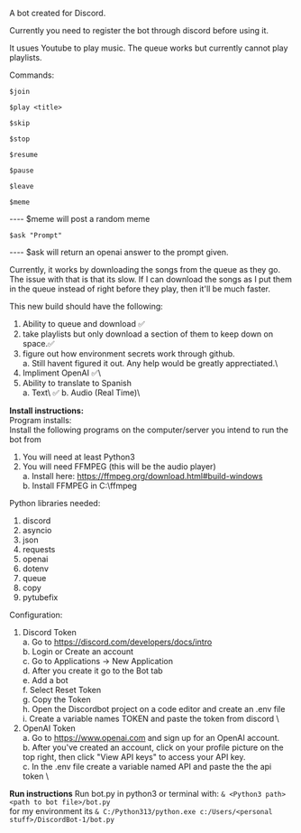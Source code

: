 A bot created for Discord. 

Currently you need to register the bot through discord before using it. 

It usues Youtube to play music. The queue works but currently cannot play playlists.

Commands:
```
$join
```
```
$play <title>
```
```
$skip
```
```
$stop
```
```
$resume
```
```
$pause
```
```
$leave
```
```
$meme
``` 
---- $meme will post a random meme
```
$ask "Prompt"
```
---- $ask will return an openai answer to the prompt given.

Currently, it works by downloading the songs from the queue as they go. The issue with that is that its slow. If I can download the songs as I put them in the queue instead of right before they play, then it'll be much faster.

This new build should have the following:
1. Ability to queue and download ✅
2. take playlists but only download a section of them to keep down on space.✅
4. figure out how environment secrets work through github.\
   a. Still havent figured it out. Any help would be greatly apprectiated.\
5. Impliment OpenAI ✅\
6. Ability to translate to Spanish\
  a. Text\ ✅
  b. Audio (Real Time)\ 

<b>Install instructions:</b> \
Program installs:\
Install the following programs on the computer/server you intend to run the bot from
1. You will need at least Python3
2. You will need FFMPEG (this will be the audio player)\
   a. Install here: https://ffmpeg.org/download.html#build-windows \
   b. Install FFMPEG in C:\ffmpeg

Python libraries needed:
1. discord
2. asyncio
3. json
4. requests
5. openai
6. dotenv
7. queue
8. copy
9. pytubefix

Configuration:
1. Discord Token\
   a. Go to https://discord.com/developers/docs/intro \
   b. Login or Create an account \
   c. Go to Applications -> New Application \
   d. After you create it go to the Bot tab \
   e. Add a bot \
   f. Select Reset Token \
   g. Copy the Token \
   h. Open the Discordbot project on a code editor and create an .env file \
   i. Create a variable names TOKEN and paste the token from discord \
2. OpenAI Token\
   a. Go to https://www.openai.com and sign up for an OpenAI account. \
   b. After you've created an account, click on your profile picture on the top right, then click "View API keys" to access your API key. \
   c. In the .env file create a variable named API and paste the the api token \

<b>Run instructions</b>
Run bot.py in python3 or terminal with:
```& <Python3 path> <path to bot file>/bot.py``` \
for my environment its ```& C:/Python313/python.exe c:/Users/<personal stuff>/DiscordBot-1/bot.py```
